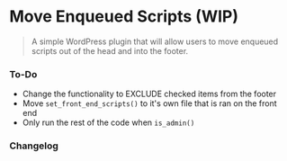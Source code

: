 # Move Enqueued Scripts (WIP)

> A simple WordPress plugin that will allow users to move enqueued scripts out of the head and into the footer.


### To-Do

- Change the functionality to EXCLUDE checked items from the footer
- Move `set_front_end_scripts()` to it's own file that is ran on the front end
- Only run the rest of the code when `is_admin()`

### Changelog